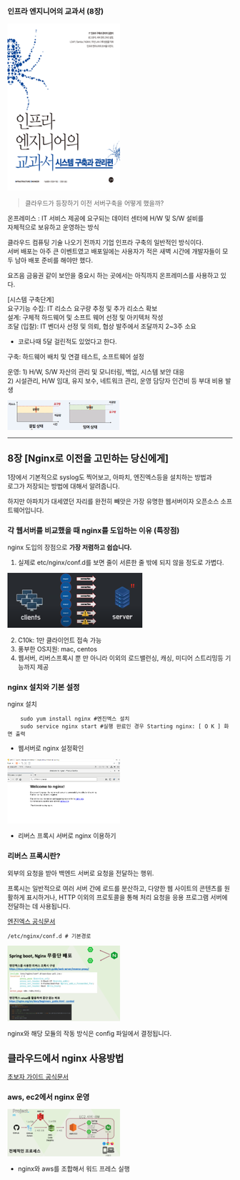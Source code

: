 ### 인프라 엔지니어의 교과서 (8장)
 <img src="../../img/img_15.png" alt ="인프라엔지니어의 교과서" style="max-width:50%;">

> 클라우드가 등장하기 이전 서버구축을 어떻게 했을까?

온프레미스
: IT 서비스 제공에 요구되는 데이터 센터에 H/W 및 S/W 설비를\
자체적으로 보유하고 운영하는 방식

클라우드 컴퓨팅 기술 나오기 전까지 기업 인프라 구축의 일반적인 방식이다.\
서버 배포는 아주 큰 이벤트였고 배포일에는 사용자가 적은 새벽 시간에 개발자들이 모두 남아 배포 준비를 해야만 했다.

요즈음 금융권 같이 보안을 중요시 하는 곳에서는 아직까지 온프레미스를 사용하고 있다.

[시스템 구축단계]\
요구기능 수집: IT 리소스 요구량 추정 및 추가 리소스 확보\
설계: 구체적 하드웨어 및 소프트 웨어 선정 및 아키텍처 작성\
조달 (입찰): IT 벤더사 선정 및 의뢰, 협상 발주에서 조달까지 2~3주 소요
* 코로나때 5달 걸린적도 있었다고 한다.

구축: 하드웨어 배치 및 연결 테스트, 소프트웨어 설정

운영: 1) H/W, S/W 자산의 관리 및 모니터링, 백업, 시스템 보안 대응\
     2) 시설관리, H/W 임대, 유지 보수, 네트워크 관리, 운영 담당자 인건비 등 부대 비용 발생

<img src="../../img/img_24.png" alt ="인프라엔지니어의 교과서" style="max-width:50%;">


-----

## 8장 [Nginx로 이전을 고민하는 당신에게]

1장에서 기본적으로 syslog도 찍어보고, 아파치, 엔진엑스등을 설치하는 방법과\
로그가 저장되는 방법에 대해서 알려줍니다.

하지만 아파치가 대세였던 자리를 완전히 빼앗은 가장 유명한 웹서버이자 오픈소스 소프트웨어입니다.

### 각 웹서버를 비교했을 때 nginx를 도입하는 이유 (특장점)

nginx 도입의 장점으로 **가장 저렴하고 쉽습니다.**

1) 실제로 etc/nginx/conf.d를 보면 줄이 서른한 줄 밖에 되지 않을 정도로 가볍다.

 <img src="../../img/img_23.png" alt ="C10K" style="max-width:60%;">

2) C10k: 1만 클라이언트 접속 가능
3) 풍부한 OS지원: mac, centos
4) 웹서버, 리버스프록시 뿐 만 아니라 이외의  로드밸런싱, 캐싱, 미디어 스트리밍등 기능까지 제공

### nginx 설치와 기본 설정

nginx 설치
    
        sudo yum install nginx #엔진엑스 설치
        sudo service nginx start #실행 완료인 경우 Starting nginx: [ O K ] 화면 출력

- 웹서버로 nginx 설정확인

<img src="../../img/img_18.png" alt ="nginx 서버 시작" style="max-width:50%;">

- 리버스 프록시 서버로 nginx 이용하기

### 리버스 프록시란?
 외부의 요청을 받아 백엔드 서버로 요청을 전달하는 행위.

프록시는 일반적으로 여러 서버 간에 로드를 분산하고, 다양한 웹 사이트의 콘텐츠를 원활하게 표시하거나, HTTP 이외의 프로토콜을 통해
처리 요청을 응용 프로그램 서버에 전달하는 데 사용됩니다.

[엔진엑스 공식문서](https://docs.nginx.com/nginx/admin-guide/web-server/reverse-proxy/)

    /etc/nginx/conf.d # 기본경로

<img src="../../img/img_22.png" alt ="nginx 설정" style="max-width:50%;">

nginx와 해당 모듈의 작동 방식은 config 파일에서 결정됩니다.


## 클라우드에서 nginx 사용방법

[초보자 가이드 공식문서](https://nginx.org/en/docs/beginners_guide.html)

### aws, ec2에서 nginx 운영

<img src="../../img/img_21.png" alt ="ec2에서 nginx운영" style="max-width:50%;">

- nginx와 aws를 조합해서 워드 프레스 실행